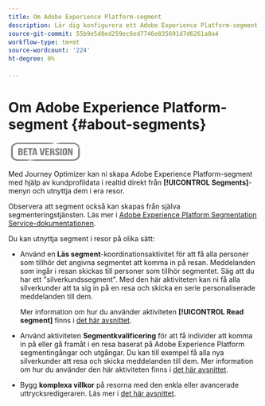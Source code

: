 ```yaml
---
title: Om Adobe Experience Platform-segment
description: Lär dig konfigurera ett Adobe Experience Platform-segment
source-git-commit: 55b9e5d8ed259ec6ed7746e835691d7d6261a8a4
workflow-type: tm+mt
source-wordcount: '224'
ht-degree: 0%

---
```


# Om Adobe Experience Platform-segment {#about-segments}

![](../assets/do-not-localize/badge.png)

Med Journey Optimizer kan ni skapa Adobe Experience Platform-segment med hjälp av kundprofildata i realtid direkt från **[!UICONTROL Segments]**-menyn och utnyttja dem i era resor.

Observera att segment också kan skapas från själva segmenteringstjänsten. Läs mer i [Adobe Experience Platform Segmentation Service-dokumentationen](https://experienceleague.adobe.com/docs/experience-platform/segmentation/home.html).

Du kan utnyttja segment i resor på olika sätt:

* Använd en **Läs segment**-koordinationsaktivitet för att få alla personer som tillhör det angivna segmentet att komma in på resan. Meddelanden som ingår i resan skickas till personer som tillhör segmentet. Säg att du har ett &quot;silverkundssegment&quot;. Med den här aktiviteten kan ni få alla silverkunder att ta sig in på en resa och skicka en serie personaliserade meddelanden till dem.

   Mer information om hur du använder aktiviteten **[!UICONTROL Read segment]** finns i [det här avsnittet](../building-journeys/read-segment.md#configuring-segment-trigger-activity).

* Använd aktiviteten **Segmentkvalificering** för att få individer att komma in på eller gå framåt i en resa baserat på Adobe Experience Platform segmentingångar och utgångar. Du kan till exempel få alla nya silverkunder att resa och skicka meddelanden till dem. Mer information om hur du använder den här aktiviteten finns i [det här avsnittet](../building-journeys/segment-qualification-events.md).

* Bygg **komplexa villkor** på resorna med den enkla eller avancerade uttrycksredigeraren. Läs mer i [det här avsnittet](../building-journeys/condition-activity.md#using-a-segment).
